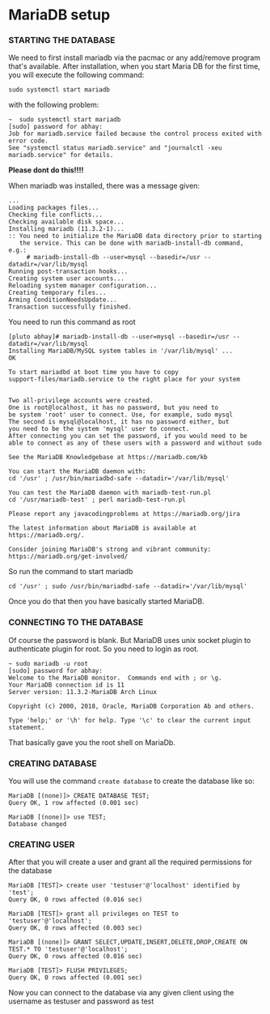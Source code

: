 # MariaDB setup

### STARTING THE DATABASE
We need to first install mariadb via the pacmac or any add/remove program that's available. After installation, when 
you start Maria DB for the first time, you will execute the following command:
```
sudo systemctl start mariadb
```
with the following problem:

```
~  sudo systemctl start mariadb
[sudo] password for abhay: 
Job for mariadb.service failed because the control process exited with error code.
See "systemctl status mariadb.service" and "journalctl -xeu mariadb.service" for details.
```
**Please dont do this!!!!**

When mariadb was installed, there was a message given:

```
...
Loading packages files...
Checking file conflicts...
Checking available disk space...
Installing mariadb (11.3.2-1)...
:: You need to initialize the MariaDB data directory prior to starting
   the service. This can be done with mariadb-install-db command, e.g.:
     # mariadb-install-db --user=mysql --basedir=/usr --datadir=/var/lib/mysql
Running post-transaction hooks...
Creating system user accounts...
Reloading system manager configuration...
Creating temporary files...
Arming ConditionNeedsUpdate...
Transaction successfully finished.
```

You need to run this command as root
```
[pluto abhay]# mariadb-install-db --user=mysql --basedir=/usr --datadir=/var/lib/mysql
Installing MariaDB/MySQL system tables in '/var/lib/mysql' ...
OK

To start mariadbd at boot time you have to copy
support-files/mariadb.service to the right place for your system


Two all-privilege accounts were created.
One is root@localhost, it has no password, but you need to
be system 'root' user to connect. Use, for example, sudo mysql
The second is mysql@localhost, it has no password either, but
you need to be the system 'mysql' user to connect.
After connecting you can set the password, if you would need to be
able to connect as any of these users with a password and without sudo

See the MariaDB Knowledgebase at https://mariadb.com/kb

You can start the MariaDB daemon with:
cd '/usr' ; /usr/bin/mariadbd-safe --datadir='/var/lib/mysql'

You can test the MariaDB daemon with mariadb-test-run.pl
cd '/usr/mariadb-test' ; perl mariadb-test-run.pl

Please report any javacodingproblems at https://mariadb.org/jira

The latest information about MariaDB is available at https://mariadb.org/.

Consider joining MariaDB's strong and vibrant community:
https://mariadb.org/get-involved/
```

So run the command to start mariadb
```
cd '/usr' ; sudo /usr/bin/mariadbd-safe --datadir='/var/lib/mysql'
```

Once you do that then you have basically started MariaDB.

### CONNECTING TO THE DATABASE
Of course the password is blank. But MariaDB uses unix socket plugin to authenticate plugin for root. So you need to 
login as root.

```
~ sudo mariadb -u root 
[sudo] password for abhay: 
Welcome to the MariaDB monitor.  Commands end with ; or \g.
Your MariaDB connection id is 11
Server version: 11.3.2-MariaDB Arch Linux

Copyright (c) 2000, 2018, Oracle, MariaDB Corporation Ab and others.

Type 'help;' or '\h' for help. Type '\c' to clear the current input statement.
```
That basically gave you the root shell on MariaDb.


### CREATING DATABASE
You will use the command `create database` to create the database like so:

```
MariaDB [(none)]> CREATE DATABASE TEST;
Query OK, 1 row affected (0.001 sec)

MariaDB [(none)]> use TEST;
Database changed
```

### CREATING USER
After that you will create a user and grant all the required permissions for the database

```
MariaDB [TEST]> create user 'testuser'@'localhost' identified by 'test';
Query OK, 0 rows affected (0.016 sec)

MariaDB [TEST]> grant all privileges on TEST to 'testuser'@'localhost';
Query OK, 0 rows affected (0.003 sec)

MariaDB [(none)]> GRANT SELECT,UPDATE,INSERT,DELETE,DROP,CREATE ON TEST.* TO 'testuser'@'localhost';
Query OK, 0 rows affected (0.016 sec)

MariaDB [TEST]> FLUSH PRIVILEGES;
Query OK, 0 rows affected (0.001 sec)

```

Now you can connect to the database via any given client using the username as testuser and password as test